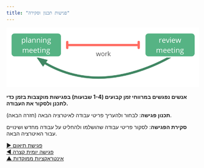 ```yaml
---
title: "פגישות תכנון וסקירה"
---
```



![right,fit](img/meetings/planning-review.png)

**אנשים נפגשים במרווחי זמן קבועים (1-4 שבועות) בפגישות מוקצבות בזמן כדי לתכנן ולסקור את העבודה.**

**תכנון פגישה**: לבחור ולהעריך פריטי עבודה לאיטרציה הבאה (חזרה הבאה).

**סקירת הפגישה**: לסקור פריטי עבודה שהושלמו ולהחליט על עבודה מחדש ושינויים עבור האיטרציה הבאה.

[&#9654; פגישת תיאום](coordination-meeting.html)<br/>[&#9664; פגישה יומית קצרה](daily-standup.html)<br/>[&#9650; אינטראקציות ממוקדות](focused-interactions.html)

